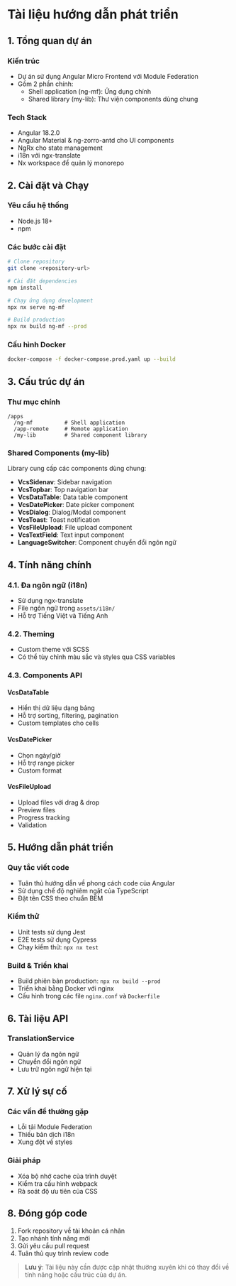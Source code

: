 # Tài liệu hướng dẫn phát triển

## 1. Tổng quan dự án

### Kiến trúc
- Dự án sử dụng Angular Micro Frontend với Module Federation
- Gồm 2 phần chính:
  - Shell application (ng-mf): Ứng dụng chính
  - Shared library (my-lib): Thư viện components dùng chung

### Tech Stack
- Angular 18.2.0
- Angular Material & ng-zorro-antd cho UI components
- NgRx cho state management 
- i18n với ngx-translate
- Nx workspace để quản lý monorepo

## 2. Cài đặt và Chạy

### Yêu cầu hệ thống
- Node.js 18+
- npm

### Các bước cài đặt
```bash
# Clone repository
git clone <repository-url>

# Cài đặt dependencies 
npm install

# Chạy ứng dụng development
npx nx serve ng-mf

# Build production
npx nx build ng-mf --prod
```

### Cấu hình Docker
```bash
docker-compose -f docker-compose.prod.yaml up --build
```

## 3. Cấu trúc dự án

### Thư mục chính
```
/apps
  /ng-mf          # Shell application
  /app-remote     # Remote application  
  /my-lib         # Shared component library
```

### Shared Components (my-lib)
Library cung cấp các components dùng chung:

- **VcsSidenav**: Sidebar navigation
- **VcsTopbar**: Top navigation bar
- **VcsDataTable**: Data table component  
- **VcsDatePicker**: Date picker component
- **VcsDialog**: Dialog/Modal component
- **VcsToast**: Toast notification
- **VcsFileUpload**: File upload component
- **VcsTextField**: Text input component
- **LanguageSwitcher**: Component chuyển đổi ngôn ngữ

## 4. Tính năng chính

### 4.1. Đa ngôn ngữ (i18n)
- Sử dụng ngx-translate
- File ngôn ngữ trong `assets/i18n/`
- Hỗ trợ Tiếng Việt và Tiếng Anh

### 4.2. Theming
- Custom theme với SCSS
- Có thể tùy chỉnh màu sắc và styles qua CSS variables

### 4.3. Components API

#### VcsDataTable
- Hiển thị dữ liệu dạng bảng
- Hỗ trợ sorting, filtering, pagination
- Custom templates cho cells

#### VcsDatePicker
- Chọn ngày/giờ
- Hỗ trợ range picker
- Custom format

#### VcsFileUpload
- Upload files với drag & drop
- Preview files
- Progress tracking
- Validation

## 5. Hướng dẫn phát triển

### Quy tắc viết code
- Tuân thủ hướng dẫn về phong cách code của Angular
- Sử dụng chế độ nghiêm ngặt của TypeScript
- Đặt tên CSS theo chuẩn BEM

### Kiểm thử
- Unit tests sử dụng Jest
- E2E tests sử dụng Cypress
- Chạy kiểm thử: `npx nx test`

### Build & Triển khai
- Build phiên bản production: `npx nx build --prod`
- Triển khai bằng Docker với nginx
- Cấu hình trong các file `nginx.conf` và `Dockerfile`

## 6. Tài liệu API

### TranslationService
- Quản lý đa ngôn ngữ
- Chuyển đổi ngôn ngữ
- Lưu trữ ngôn ngữ hiện tại

## 7. Xử lý sự cố

### Các vấn đề thường gặp
- Lỗi tải Module Federation
- Thiếu bản dịch i18n
- Xung đột về styles

### Giải pháp
- Xóa bộ nhớ cache của trình duyệt
- Kiểm tra cấu hình webpack
- Rà soát độ ưu tiên của CSS

## 8. Đóng góp code
1. Fork repository về tài khoản cá nhân
2. Tạo nhánh tính năng mới
3. Gửi yêu cầu pull request
4. Tuân thủ quy trình review code

> **Lưu ý**: Tài liệu này cần được cập nhật thường xuyên khi có thay đổi về tính năng hoặc cấu trúc của dự án.
